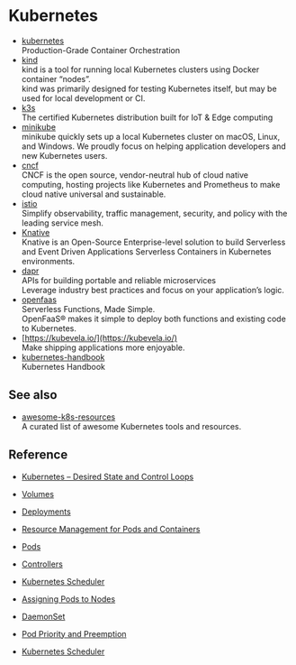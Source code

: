 # Kubernetes

<!--truncate-->

- [kubernetes](https://kubernetes.io/)
  <br/>Production-Grade Container Orchestration
- [kind](https://kind.sigs.k8s.io/)
  <br/>kind is a tool for running local Kubernetes clusters using Docker container “nodes”.
  <br/>kind was primarily designed for testing Kubernetes itself, but may be used for local development or CI.
- [k3s](https://k3s.io/)
  <br/>The certified Kubernetes distribution built for IoT & Edge computing
- [minikube](https://minikube.sigs.k8s.io/)
  <br/>minikube quickly sets up a local Kubernetes cluster on macOS, Linux, and Windows. We proudly focus on helping
  application developers and new Kubernetes users.
- [cncf](https://www.cncf.io/)
  <br/>CNCF is the open source, vendor-neutral hub of cloud native computing, hosting projects like Kubernetes and
  Prometheus to make cloud native universal and sustainable.
- [istio](https://istio.io/)
  <br/>Simplify observability, traffic management, security, and policy with the leading service mesh.
- [Knative](https://knative.dev/)
  <br/>Knative is an Open-Source Enterprise-level solution to build Serverless and Event Driven Applications Serverless
  Containers in Kubernetes environments.
- [dapr](https://dapr.io/)
  <br/>APIs for building portable and reliable microservices
  <br/>Leverage industry best practices and focus on your application’s logic.
- [openfaas](https://www.openfaas.com/)
  <br/>Serverless Functions, Made Simple.
  <br/>OpenFaaS® makes it simple to deploy both functions and existing code to Kubernetes.
- [https://kubevela.io/](https://kubevela.io/)
  <br/>Make shipping applications more enjoyable.
- [kubernetes-handbook](https://github.com/feiskyer/kubernetes-handbook)
  <br/>Kubernetes Handbook

## See also

- [awesome-k8s-resources](https://github.com/tomhuang12/awesome-k8s-resources)
  <br/>A curated list of awesome Kubernetes tools and resources.


## Reference

- [Kubernetes – Desired State and Control Loops](https://theithollow.com/2019/09/16/kubernetes-desired-state-and-control-loops/)

- [Volumes](https://kubernetes.io/docs/concepts/storage/volumes/)
- [Deployments](https://kubernetes.io/docs/concepts/workloads/controllers/deployment/)
- [Resource Management for Pods and Containers](https://kubernetes.io/docs/concepts/configuration/manage-resources-containers/)
- [Pods](https://kubernetes.io/docs/concepts/workloads/pods/)
- [Controllers](https://kubernetes.io/docs/concepts/architecture/controller/)
- [Kubernetes Scheduler](https://kubernetes.io/docs/concepts/scheduling-eviction/kube-scheduler/)
- [Assigning Pods to Nodes](https://kubernetes.io/docs/concepts/scheduling-eviction/assign-pod-node/#built-in-node-labels)
- [DaemonSet](https://kubernetes.io/docs/concepts/workloads/controllers/daemonset/)
- [Pod Priority and Preemption](https://kubernetes.io/docs/concepts/scheduling-eviction/pod-priority-preemption/)
- [Kubernetes Scheduler](https://kubernetes.io/docs/concepts/scheduling-eviction/kube-scheduler/)